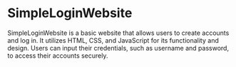 # SimpleLoginWebsite
SimpleLoginWebsite is a basic website that allows users to create accounts and log in. It utilizes HTML, CSS, and JavaScript for its functionality and design. Users can input their credentials, such as username and password, to access their accounts securely.
